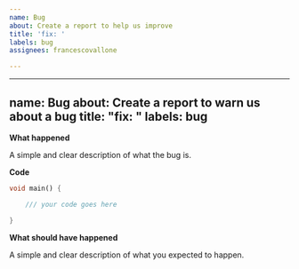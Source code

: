 ```yaml
---
name: Bug
about: Create a report to help us improve
title: 'fix: '
labels: bug
assignees: francescovallone

---
```


---
name: Bug
about: Create a report to warn us about a bug
title: "fix: "
labels: bug
---

**What happened**

A simple and clear description of what the bug is.

**Code**

```dart
void main() {

    /// your code goes here

}
```

**What should have happened**

A simple and clear description of what you expected to happen.
